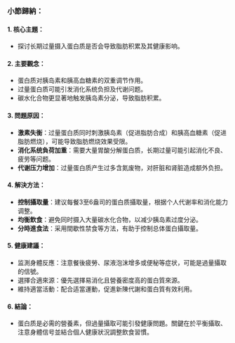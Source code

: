 ### 小節歸納：

#### 1. 核心主題：
- 探讨长期过量摄入蛋白质是否会导致脂肪积累及其健康影响。

#### 2. 主要觀念：
- 蛋白质对胰岛素和胰高血糖素的双重调节作用。
- 过量蛋白质可能引发消化系统负担及代谢问题。
- 碳水化合物更显著地触发胰岛素分泌，导致脂肪积累。

#### 3. 問題原因：
- **激素失衡**：过量蛋白质同时刺激胰岛素（促进脂肪合成）和胰高血糖素（促进脂肪燃烧），可能导致脂肪燃烧效果受限。
- **消化系统負荷加重**：需要大量胃酸分解蛋白质，长期过量可能引起消化不良、疲劳等问题。
- **代谢压力增加**：过量蛋白质产生过多含氮废物，对肝脏和肾脏造成额外负担。

#### 4. 解決方法：
- **控制攝取量**：建议每餐3至6盎司的蛋白质攝取量，根据个人代谢率和消化能力调整。
- **均衡飲食**：避免同时摄入大量碳水化合物，以减少胰岛素过度分泌。
- **分時進食法**：采用間歇性禁食等方法，有助于控制总体蛋白攝取量。

#### 5. 健康建議：
- 监測身體反應：注意餐後疲勞、尿液泡沫增多或便秘等症状，可能是過量攝取的信號。
- 選擇合適來源：優先選擇易消化且營養密度高的蛋白質來源。
- 維持適當活動：配合适當運動，促進新陳代謝和蛋白質有效利用。

#### 6. 結論：
- 蛋白质是必需的營養素，但過量攝取可能引發健康問題。關鍵在於平衡攝取、注意身體信号並結合個人健康狀況調整飲食習慣。